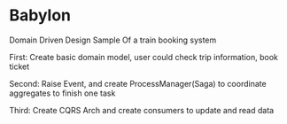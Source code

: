 # Babylon
Domain Driven Design Sample Of a train booking system

First:
Create basic domain model, user could check trip information, book ticket

Second:
Raise Event, and create ProcessManager(Saga) to coordinate aggregates to finish one task

Third:
Create CQRS Arch and create consumers to update and read data
